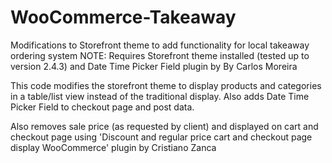 # WooCommerce-Takeaway
Modifications to Storefront theme to add functionality for local takeaway ordering system
NOTE: Requires Storefront theme installed (tested up to version 2.4.3) and Date Time Picker Field plugin by By Carlos Moreira

This code modifies the storefront theme to display products and categories in a table/list view instead of the traditional display.
Also adds Date Time Picker Field to checkout page and post data.

Also removes sale price (as requested by client) and displayed on cart and checkout page using 'Discount and regular price cart and checkout page display WooCommerce' plugin by Cristiano Zanca
